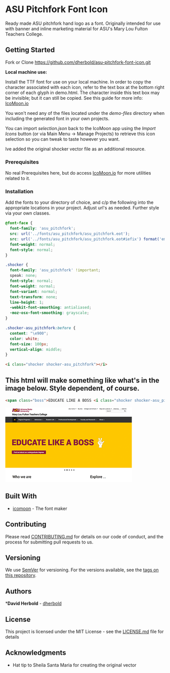 # ASU Pitchfork Font Icon

Ready made ASU pitchfork hand logo as a font. Originally intended for use with banner and inline marketing material for ASU's Mary Lou Fulton Teachers College. 

## Getting Started

Fork or Clone https://github.com/dherbold/asu-pitchfork-font-icon.git

**Local machine use:** 

Install the TTF font for use on your local machine. In order to copy the character associated with each icon, refer to the text box at the bottom right corner of each glyph in demo.html. The character inside this text box may be invisible; but it can still be copied. See this guide for more info: [IcoMoon.io](https://icomoon.io/#docs/local-fonts)

You won't need any of the files located under the *demo-files* directory when including the generated font in your own projects.

You can import *selection.json* back to the IcoMoon app using the *Import Icons* button (or via Main Menu → Manage Projects) to retrieve this icon selection so you can tweak to taste however you want.

Ive added the original shocker vector file as an additional resource. 


### Prerequisites

No real Prerequisites here, but do access [IcoMoon.io](https://icomoon.io/) for more utilities related to it. 


### Installation

Add the fonts to your directory of choice, and c/p the following into the appropriate locations in your project. Adjust url's as needed. Further style via your own classes. 

```css
@font-face {
  font-family: 'asu_pitchfork';
  src: url('../fonts/asu_pitchfork/asu_pitchfork.eot');
  src: url('../fonts/asu_pitchfork/asu_pitchfork.eot#iefix') format('embedded-opentype'), url('../fonts/asu_pitchfork/asu_pitchfork.ttf') format('truetype'), url('../fonts/asu_pitchfork/asu_pitchfork.woff') format('woff'), url('../fonts/asu_pitchfork/asu_pitchfork.svg#asu_pitchfork') format('svg');
  font-weight: normal;
  font-style: normal;
}
```
```css
.shocker {
  font-family: 'asu_pitchfork' !important;
  speak: none;
  font-style: normal;
  font-weight: normal;
  font-variant: normal;
  text-transform: none;
  line-height: 1;
  -webkit-font-smoothing: antialiased;
  -moz-osx-font-smoothing: grayscale;
}
```
```css
.shocker-asu_pitchfork:before {
  content: "\e900";
  color: white;
  font-size: 100px;
  vertical-align: middle;
}
```
```html
<i class="shocker shocker-asu_pitchfork"></i>
```

## This html will make something like what's in the image below. Style dependent, of course. 
```html
<span class="boss">EDUCATE LIKE A BOSS <i class="shocker shocker-asu_pitchfork"></i></span>
```

![icon use in header](https://github.com/dherbold/asu-pitchfork-font-icon/blob/master/screenshot.gif "Shocker, man.")

## Built With

* [icomoon](https://icomoon.io/) - The font maker

## Contributing

Please read [CONTRIBUTING.md](https://gist.github.com/PurpleBooth/b24679402957c63ec426) for details on our code of conduct, and the process for submitting pull requests to us.

## Versioning

We use [SemVer](http://semver.org/) for versioning. For the versions available, see the [tags on this repository](https://github.com/your/project/tags). 

## Authors

***David Herbold** - [dherbold](https://github.com/dherbold)

## License

This project is licensed under the MIT License - see the [LICENSE.md](LICENSE.md) file for details

## Acknowledgments

* Hat tip to Sheila Santa Maria for creating the original vector

